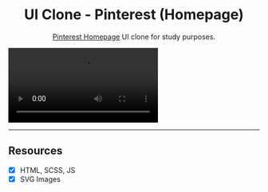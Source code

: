 <h1 align="center">
UI Clone - Pinterest (Homepage)
</h1>

<p align="center"><a href="https://pinterest.com">Pinterest Homepage</a> UI clone for study purposes.</p>

![Alt Text](https://github.com/Doug821/pinterest-UI-clone/blob/master/.github/e5e69396-6e36-40f0-a3bf-22e02eb3f665.webm)

<hr>

## Resources

- [x] HTML, SCSS, JS
- [x] SVG Images
